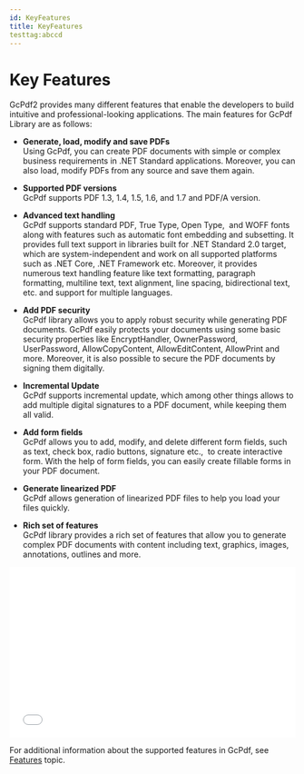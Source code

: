 ```yaml
---
id: KeyFeatures
title: KeyFeatures
testtag:abccd
---
```


**Key Features**
================

  
GcPdf2 provides many different features that enable the developers to build
intuitive and professional-looking applications. The main features for GcPdf
Library are as follows:

-   **Generate, load, modify and save PDFs**  
    Using GcPdf, you can create PDF documents with simple or complex business
    requirements in .NET Standard applications. Moreover, you can also load,
    modify PDFs from any source and save them again.




-   **Supported PDF versions**  
    GcPdf supports PDF 1.3, 1.4, 1.5, 1.6, and 1.7 and PDF/A version.

-   **Advanced text handling**  
    GcPdf supports standard PDF, True Type, Open Type,  and WOFF fonts along
    with features such as automatic font embedding and subsetting. It provides
    full text support in libraries built for .NET Standard 2.0 target, which are
    system-independent and work on all supported platforms such as .NET Core,
    .NET Framework etc. Moreover, it provides numerous text handling feature
    like text formatting, paragraph formatting, multiline text, text alignment,
    line spacing, bidirectional text, etc. and support for multiple languages.

-   **Add PDF security**  
    GcPdf library allows you to apply robust security while generating PDF
    documents. GcPdf easily protects your documents using some basic security
    properties like EncryptHandler, OwnerPassword, UserPassword,
    AllowCopyContent, AllowEditContent, AllowPrint and more. Moreover, it is
    also possible to secure the PDF documents by signing them digitally.  

-   **Incremental Update**  
    GcPdf supports incremental update, which among other things allows to add
    multiple digital signatures to a PDF document, while keeping them all valid.

-   **Add form fields**  
    GcPdf allows you to add, modify, and delete different form fields, such as
    text, check box, radio buttons, signature etc.,  to create interactive form.
    With the help of form fields, you can easily create fillable forms in your
    PDF document.

-   **Generate linearized PDF**  
    GcPdf allows generation of linearized PDF files to help you load your files
    quickly.

-   **Rich set of features**  
    GcPdf library provides a rich set of features that allow you to generate
    complex PDF documents with content including text, graphics, images,
    annotations, outlines and more.  
    
<iframe width="100%" height="300" src="//jsfiddle.net/cowboy/HvAJf/embedded/" allowfullscreen="allowfullscreen" allowpaymentrequest frameborder="0"></iframe>

For additional information about the supported features in GcPdf, see
[Features](http://help.grapecity.com/gcdocs/gcpdf/onlinehelp/Features.html)
topic.
